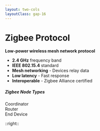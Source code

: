 ```yaml
---
layout: two-cols
layoutClass: gap-16
---
```


# Zigbee Protocol

**Low-power wireless mesh network protocol**

- **2.4 GHz** frequency band
- **IEEE 802.15.4** standard
- **Mesh networking** - Devices relay data
- **Low latency** - Fast response
- **Interoperable** - Zigbee Alliance certified

<div class="mt-14"></div>
<div class="grid grid-cols-1 gap-4">
  <div class="text-center">
    <h5 class="text-lg font-semibold mb-2">Zigbee Node Types</h5>
    <div class="bg-gray-100 p-4 rounded-lg">
      <div class="grid grid-cols-3 gap-4 items-center">
        <div class="flex flex-col items-center">
          <div class="w-6 h-6 bg-red-500 rounded-full mb-2"></div>
          <div class="text-sm text-center">Coordinator</div>
        </div>
        <div class="flex flex-col items-center">
          <div class="w-6 h-6 bg-orange-500 rounded-full mb-2"></div>
          <div class="text-sm text-center">Router</div>
        </div>
        <div class="flex flex-col items-center">
          <div class="w-6 h-6 bg-green-500 rounded-full mb-2"></div>
          <div class="text-sm text-center">End Device</div>
        </div>
      </div>
    </div>
  </div>
</div> 

::right::

<div class="flex items-start justify-center h-full -mt-8">
  <div class="scale-75">
    <ZigbeeGraph />
  </div>
</div>
